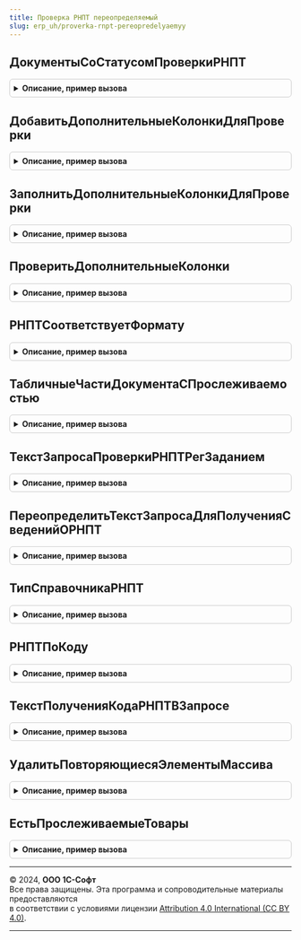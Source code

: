 ```yaml
---
title: Проверка РНПТ переопределяемый
slug: erp_uh/proverka-rnpt-pereopredelyaemyy
---
```



## ДокументыСоСтатусомПроверкиРНПТ
<details style="margin: 1em 0; padding: 0.5em; border: 1px solid #ccc; border-radius: 6px;">

<summary style="font-weight: bold; cursor: pointer;">Описание, пример вызова</summary>

```bsl

// Формирует таблицу документов со статусами проверки РНПТ в зависимости от переданных параметров поиска.
//
// Параметры:
//  ПараметрыПоиска - Структура с полями:
//    * Организация - СправочникСсылка - ссылка на организацию, по которой происходит поиск
//    * НачалоПериода - Дата - дата начала поиска
//    * КонецПериода - Дата - дата окончания поиска
//    * Контрагент - СправочникСсылка - контрагент по которому происходит поиск (может быть пустой)
//    * НастройкаОтображенияДокументов - Число (0 - все, 1 - с ошибками, 2 - без ошибок)
//    * РежимРасшифровки - Булево - признак, необходимый для получения сведений из отчета "снаружи"
//    * ЭтоВходящийДокумент - Булево - признак того, что нужно отбирать входящие документы
//
// Возвращаемое значение:
//  ТаблицаЗначений - см. текст запроса функции
//
Функция ДокументыСоСтатусомПроверкиРНПТ(ПараметрыПоискаДокументов) Экспорт
```

Пример вызова
```bsl
Результат = ПроверкаРНПТПереопределяемый.ДокументыСоСтатусомПроверкиРНПТ(ПараметрыПоискаДокументов) 
```
</details>

## ДобавитьДополнительныеКолонкиДляПроверки
<details style="margin: 1em 0; padding: 0.5em; border: 1px solid #ccc; border-radius: 6px;">

<summary style="font-weight: bold; cursor: pointer;">Описание, пример вызова</summary>

```bsl

// Добавляет дополнительные поля для проверки РНПТ.
//
// Параметры:
//  ТаблицаДанныеРНПТ - ТаблицаЗначений - таблица, которую необходимо дополнить реквизитами для проверки
//
Процедура ДобавитьДополнительныеКолонкиДляПроверки(ТаблицаДанныеРНПТ) Экспорт
```

Пример вызова
```bsl
ПроверкаРНПТПереопределяемый.ДобавитьДополнительныеКолонкиДляПроверки(ТаблицаДанныеРНПТ) 
```
</details>

## ЗаполнитьДополнительныеКолонкиДляПроверки
<details style="margin: 1em 0; padding: 0.5em; border: 1px solid #ccc; border-radius: 6px;">

<summary style="font-weight: bold; cursor: pointer;">Описание, пример вызова</summary>

```bsl

// Заполняет дополнительные поля для проверки нужными значениями
//
// Параметры:
//  ДанныеРНПТ - ТаблицаЗначений - см.ПроверкаРНПТ.НовыйТаблицаДанныхРНПТ()
//  Параметры - ФормаКлиентскогоПриложения или Структура с полями для заполнения дополнительных колонок для проверки.
//
Процедура ЗаполнитьДополнительныеКолонкиДляПроверки(ДанныеРНПТ, Параметры) Экспорт
```

Пример вызова
```bsl
ПроверкаРНПТПереопределяемый.ЗаполнитьДополнительныеКолонкиДляПроверки(ДанныеРНПТ, Параметры) 
```
</details>

## ПроверитьДополнительныеКолонки
<details style="margin: 1em 0; padding: 0.5em; border: 1px solid #ccc; border-radius: 6px;">

<summary style="font-weight: bold; cursor: pointer;">Описание, пример вызова</summary>

```bsl

// Проверяет дополнительные колонки РНПТ.
//
// Параметры:
//  ПроверяемаяСтрока - Структура - строка с доп. полями по данным документа.
//  ЭталоннаяСтрока - Структура с доп. полями по данным ФНС.
//  ТолькоТекстОшибки - Булево - признак, указывающий, что процедура вызывается только для формирования текста ошибки.
//
Процедура ПроверитьДополнительныеКолонки(ПроверяемаяСтрока, ЭталоннаяСтрока, ТолькоТекстОшибки = Ложь) Экспорт
```

Пример вызова
```bsl
ПроверкаРНПТПереопределяемый.ПроверитьДополнительныеКолонки(ПроверяемаяСтрока, ЭталоннаяСтрока, ТолькоТекстОшибки);
```
</details>

## РНПТСоответствуетФормату
<details style="margin: 1em 0; padding: 0.5em; border: 1px solid #ccc; border-radius: 6px;">

<summary style="font-weight: bold; cursor: pointer;">Описание, пример вызова</summary>

```bsl

// Проверяет соответствует ли код РНПТ формату.
//
// Параметры:
//  КодРНПТ - Строка - проверяемый код
// Возвращаемое значение:
// Булево - истина если соответствует, ложь если не соответствует.
Функция РНПТСоответствуетФормату(КодРНПТ) Экспорт
```

Пример вызова
```bsl
Результат = ПроверкаРНПТПереопределяемый.РНПТСоответствуетФормату(КодРНПТ) 
```
</details>

## ТабличныеЧастиДокументаСПрослеживаемостью
<details style="margin: 1em 0; padding: 0.5em; border: 1px solid #ccc; border-radius: 6px;">

<summary style="font-weight: bold; cursor: pointer;">Описание, пример вызова</summary>

```bsl

// Возвращает для документа какие табличные части могут быть с прослеживаемым товаром.
//
// Параметры:
//  ДокументОбъект - проверяемы документ
// Возвращаемое значение:
// Массив - наименование табличных частей с прослеживаемостью
Функция ТабличныеЧастиДокументаСПрослеживаемостью(ДокументОбъект) Экспорт
```

Пример вызова
```bsl
Результат = ПроверкаРНПТПереопределяемый.ТабличныеЧастиДокументаСПрослеживаемостью(ДокументОбъект) 
```
</details>

## ТекстЗапросаПроверкиРНПТРегЗаданием
<details style="margin: 1em 0; padding: 0.5em; border: 1px solid #ccc; border-radius: 6px;">

<summary style="font-weight: bold; cursor: pointer;">Описание, пример вызова</summary>

```bsl

// Возвращает текст запроса для проверки РНПТ документов регламентным заданием.
//
// Возвращаемое значение:
//  Строка - текст запроса
Функция ТекстЗапросаПроверкиРНПТРегЗаданием() Экспорт
```

Пример вызова
```bsl
Результат = ПроверкаРНПТПереопределяемый.ТекстЗапросаПроверкиРНПТРегЗаданием() 
```
</details>

## ПереопределитьТекстЗапросаДляПолученияСведенийОРНПТ
<details style="margin: 1em 0; padding: 0.5em; border: 1px solid #ccc; border-radius: 6px;">

<summary style="font-weight: bold; cursor: pointer;">Описание, пример вызова</summary>

```bsl

// Меняет текст запроса для получения сведений о РНПТ из ФНС
// Параметры:
//  Запрос - запрос, текст которого необходимо переопределить.
//
Процедура ПереопределитьТекстЗапросаДляПолученияСведенийОРНПТ(Запрос) Экспорт
```

Пример вызова
```bsl
ПроверкаРНПТПереопределяемый.ПереопределитьТекстЗапросаДляПолученияСведенийОРНПТ(Запрос) 
```
</details>

## ТипСправочникаРНПТ
<details style="margin: 1em 0; padding: 0.5em; border: 1px solid #ccc; border-radius: 6px;">

<summary style="font-weight: bold; cursor: pointer;">Описание, пример вызова</summary>

```bsl

// Возвращает тип справочника РНПТ.
//
// Возвращаемое значение:
// Тип - тип справочника РНПТ
Функция ТипСправочникаРНПТ() Экспорт
```

Пример вызова
```bsl
Результат = ПроверкаРНПТПереопределяемый.ТипСправочникаРНПТ() 
```
</details>

## РНПТПоКоду
<details style="margin: 1em 0; padding: 0.5em; border: 1px solid #ccc; border-radius: 6px;">

<summary style="font-weight: bold; cursor: pointer;">Описание, пример вызова</summary>

```bsl

// Ищет элемент справочника РНПТ по коду.
//
// Параметры:
// КодРНПТ - строка - код РНПТ элемента справочника.
//
// Возвращаемое значение:
//  СправочникСсылка - ссылка на элемент справочника РНПТ
Функция РНПТПоКоду(КодРНПТ) Экспорт
```

Пример вызова
```bsl
Результат = ПроверкаРНПТПереопределяемый.РНПТПоКоду(КодРНПТ) 
```
</details>

## ТекстПолученияКодаРНПТВЗапросе
<details style="margin: 1em 0; padding: 0.5em; border: 1px solid #ccc; border-radius: 6px;">

<summary style="font-weight: bold; cursor: pointer;">Описание, пример вызова</summary>

```bsl

// Возвращает текст запроса для получения кода РНПТ.
//
// Возвращаемое значение:
//  Строка - текст запроса
Функция ТекстПолученияКодаРНПТВЗапросе() Экспорт
```

Пример вызова
```bsl
Результат = ПроверкаРНПТПереопределяемый.ТекстПолученияКодаРНПТВЗапросе() 
```
</details>

## УдалитьПовторяющиесяЭлементыМассива
<details style="margin: 1em 0; padding: 0.5em; border: 1px solid #ccc; border-radius: 6px;">

<summary style="font-weight: bold; cursor: pointer;">Описание, пример вызова</summary>

```bsl

// Удаляет повторяющиеся элементы массива.
//
// Параметры:
//  ОбрабатываемыйМассив - Массив - элементы произвольных типов, из которых удаляются неуникальные.
//
// Возвращаемое значение:
//   Массив      - элементы ОбрабатываемыйМассив после удаления лишних.
//
Функция УдалитьПовторяющиесяЭлементыМассива(ОбрабатываемыйМассив) Экспорт
```

Пример вызова
```bsl
Результат = ПроверкаРНПТПереопределяемый.УдалитьПовторяющиесяЭлементыМассива(ОбрабатываемыйМассив) 
```
</details>

## ЕстьПрослеживаемыеТовары
<details style="margin: 1em 0; padding: 0.5em; border: 1px solid #ccc; border-radius: 6px;">

<summary style="font-weight: bold; cursor: pointer;">Описание, пример вызова</summary>

```bsl

// Проверяет есть ли прослеживаемые товары в документе
//
// Параметры:
// ДокументОбъект - документ, который требуется проверить
//
// Возвращаемое значение:
// Булево - признак того, что в документе есть прослеживаемые товары
Функция ЕстьПрослеживаемыеТовары(ДокументОбъект) Экспорт
```

Пример вызова
```bsl
Результат = ПроверкаРНПТПереопределяемый.ЕстьПрослеживаемыеТовары(ДокументОбъект) 
```
</details>

---

© 2024, **ООО 1С-Софт**  
Все права защищены. Эта программа и сопроводительные материалы предоставляются  
в соответствии с условиями лицензии [Attribution 4.0 International (CC BY 4.0)](https://creativecommons.org/licenses/by/4.0/legalcode).

---

